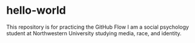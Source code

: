 # hello-world
This repository is for practicing the GitHub Flow
I am a social psychology student at Northwestern University studying media, race, and identity.
